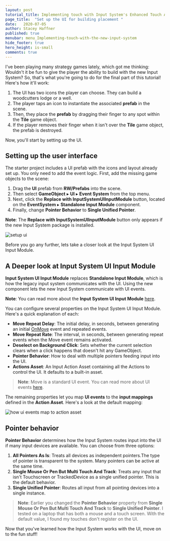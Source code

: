 ```yaml
---
layout: post
tutorial_title: Implementing touch with Input System's Enhanced Touch API
page_title:  "Set up the UI for building placement "
date:   2020-07-05
author: Stacey Haffner
published: true
menubar: menu_Implementing-touch-with-the-new-input-system
hide_footer: true
hero_height: is-small
comments: true
---
```


I've been playing many strategy games lately, which got me thinking: Wouldn't it be fun to give the player the ability to build with the new Input System? So, that's what you're going to do for the final part of this tutorial! Here's how it'll work:

1.  The UI has two icons the player can choose. They can build a woodcutters lodge or a well.
2.  The player taps an icon to instantiate the associated **prefab** in the scene.
3.  Then, they place the **prefab** by dragging their finger to any spot within the **Tile** game object.
4.  If the player removes their finger when it isn't over the **Tile** game object, the prefab is destroyed.

Now, you'll start by setting up the UI.

## Setting up the user interface

The starter project includes a UI prefab with the icons and layout already set up. You only need to add the event logic. First, add the missing game objects to the scene:

1.  Drag the **UI** prefab from **RW/Prefabs** into the scene.
2.  Then select **GameObject** ▸ **UI** ▸ **Event System** from the top menu.
3.  Next, click the **Replace with InputSystemUIInputModule** button, located on the **EventSystem** ▸ **Standalone Input Module** component.
4.  Finally, change **Pointer Behavior** to **Single Unified Pointer**.

**Note**: The **Replace with InputSystemUIInputModule** button only appears if the new Input System package is installed.

![setup ui]({{page.dir}}/images/setupUI.gif)

Before you go any further, lets take a closer look at the Input System UI Input Module.

## A Deeper look at Input System UI Input Module

**Input System UI Input Module** replaces **Standalone Input Module**, which is how the legacy input system communicates with the UI. Using the new component lets the new Input System communicate with UI events. 

**Note**: You can read more about the **Input System UI Input Module** [here](https://docs.unity3d.com/Packages/com.unity.inputsystem@1.0/manual/UISupport.html).

You can configure several properties on the Input System UI Input Module. Here's a quick explanation of each:

-   **Move Repeat Delay**: The initial delay, in seconds, between generating an initial [OnMove](https://docs.unity3d.com/Packages/com.unity.ugui@1.0/api/UnityEngine.EventSystems.IMoveHandler.html) event and repeated events.
-   **Move Repeat Rate**: The interval, in seconds, between generating repeat events when the Move event remains activated.
-   **Deselect on Background Click**: Sets whether the current selection clears when a click happens that doesn't hit any GameObject.
-   **Pointer Behavior**: How to deal with multiple pointers feeding input into the UI.
-   **Actions Asset**: An Input Action Asset containing all the Actions to control the UI. It defaults to a built-in asset.

> **Note**: Move is a standard UI event. You can read more about UI events [here](https://docs.unity3d.com/Packages/com.unity.ugui@1.0/manual/SupportedEvents.html).

The remaining properties let you map **UI events** to the **input mappings** defined in the **Action Asset**. Here's a look at the default mapping:

![how ui events map to action asset]({{page.dir}}/images/ui-events-action-map.png)

## Pointer behavior

**Pointer Behavior** determines how the Input System routes input into the UI if many input devices are available. You can choose from three options:

1.  **All Pointers As Is**: Treats all devices as independent pointers.The type of pointer is transparent to the system. Many pointers can be active at the same time.
2.  **Single Mouse Or Pen But Multi Touch And Track**: Treats any input that isn't Touchscreen or TrackedDevice as a single unified pointer.
    This is the default behavior.
3.  **Single Unified Pointer**: Routes all input from all pointing devices into a single instance.

> **Note**: Earlier you changed the **Pointer Behavior** property from **Single Mouse Or Pen But Multi Touch And Track** to **Single Unified Pointer**. I tested on a laptop that has both a mouse and a touch screen. With the default value, I found my touches don't register on the UI.

Now that you've learned how the Input System works with the UI, move on to the fun stuff!
